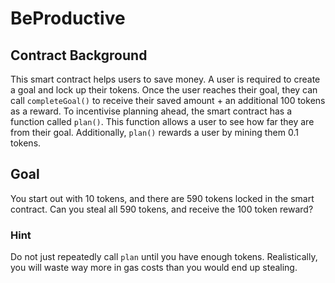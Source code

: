 # BeProductive

## Contract Background
This smart contract helps users to save money. A user is required to create a goal and lock up their tokens. Once the user reaches their goal, they can call `completeGoal()` to receive their saved amount + an additional 100 tokens as a reward. To incentivise planning ahead, the smart contract has a function called `plan()`. This function allows a user to see how far they are from their goal. Additionally, `plan()` rewards a user by mining them 0.1 tokens.
## Goal
You start out with 10 tokens, and there are 590 tokens locked in the smart contract. Can you steal all 590 tokens, and receive the 100 token reward?

### Hint
Do not just repeatedly call `plan` until you have enough tokens. Realistically, you will waste way more in gas costs than you would end up stealing.
